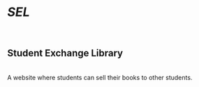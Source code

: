 *<h1>SEL </h1>*
</br>
<h2> Student Exchange Library </h2>
</br>
A website where students can sell their books to other students.